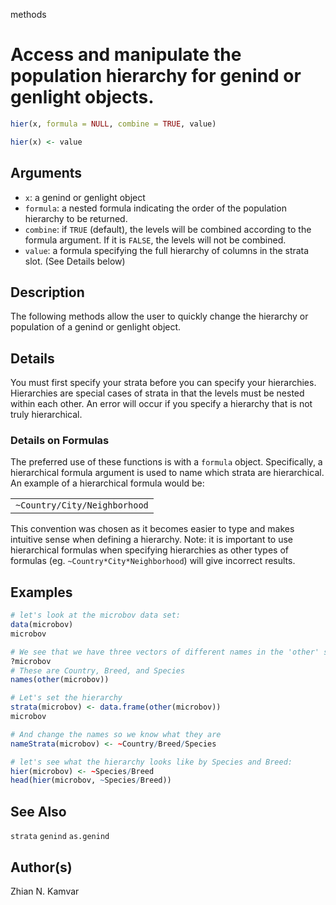  methods

# Access and manipulate the population hierarchy for genind or genlight objects.

```r
hier(x, formula = NULL, combine = TRUE, value)

hier(x) <- value
```

## Arguments

- `x`: a genind or genlight object
- `formula`: a nested formula indicating the order of the population hierarchy to be returned.
- `combine`: if `TRUE` (default), the levels will be combined according to the formula argument. If it is `FALSE`, the levels will not be combined.
- `value`: a formula specifying the full hierarchy of columns in the strata slot. (See Details below)

## Description

The following methods allow the user to quickly change the hierarchy or population of a genind or genlight object.

## Details

You must first specify your strata before you can specify your hierarchies. Hierarchies are special cases of strata in that the levels must be nested within each other. An error will occur if you specify a hierarchy that is not truly hierarchical.

 

### Details on Formulas

 The preferred use of these functions is with a `formula` object. Specifically, a hierarchical formula argument is used to name which strata are hierarchical. An example of a hierarchical formula would be:

||
|--:|
|`~Country/City/Neighborhood`|

This convention was chosen as it becomes easier to type and makes intuitive sense when defining a hierarchy. Note: it is important to use hierarchical formulas when specifying hierarchies as other types of formulas (eg. `~Country*City*Neighborhood`) will give incorrect results.

## Examples

```r
# let's look at the microbov data set:
data(microbov)
microbov

# We see that we have three vectors of different names in the 'other' slot. 
?microbov
# These are Country, Breed, and Species
names(other(microbov))

# Let's set the hierarchy
strata(microbov) <- data.frame(other(microbov))
microbov

# And change the names so we know what they are
nameStrata(microbov) <- ~Country/Breed/Species

# let's see what the hierarchy looks like by Species and Breed:
hier(microbov) <- ~Species/Breed
head(hier(microbov, ~Species/Breed))
```

## See Also

`strata` `genind` `as.genind`

## Author(s)

Zhian N. Kamvar



